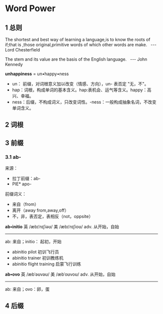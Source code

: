 # Word Power
## 1 总则
The shortest and best way of learning a language,is to know the roots of if;that is ,those original,primitive words of which other words are make. &nbsp;&nbsp;--- Lord Chesterfield

The stem and its value are the basis of the English language. &nbsp;&nbsp;--- John Kennedy

**unhappiness** = un&bull;happy&bull;ness
-  un： 前缀，对词根意义加以改变（情感、方向），un- 表否定 "无，不"。
-  hap：词根，构成单词的基本含义。hap:表机会、运气等含义。happy：高兴、幸福。
-  ness：后缀，不构成词义，只改变词性。-ness：一般构成抽象名词，不改变单词含义。



## 2 词根
## 3 前缀
### 3.1 ab-
来源：
- 拉丁前缀：ab-
- PIE* apo-

前缀词义：
- 来自（from）
- 离开（away from,away,off）
- 不，非，表否定，表相反（not，oppsite）

**ab&bull;initio**   英 /æbɪˈnɪʃiəʊ/ 美 /æbɪˈnɪʃioʊ/ adv. 从开始，自始

---
ab: 来自；initio： 起初，开始
- abinitio pilot  初训飞行员
- abinitio trainer 初训教练机
- abinitio flight training 启蒙飞行训练

**ab&bull;ovo**   英 /æbˈəʊvəʊ/ 美 /æbˈoʊvoʊ/ adv. 从开始，自始

---
ab: 来自；ovo：卵，蛋

## 4 后缀
